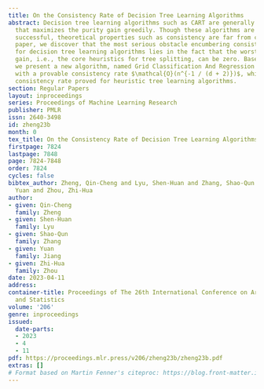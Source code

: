 ```yaml
---
title: On the Consistency Rate of Decision Tree Learning Algorithms
abstract: Decision tree learning algorithms such as CART are generally based on heuristics
  that maximizes the purity gain greedily. Though these algorithms are practically
  successful, theoretical properties such as consistency are far from clear. In this
  paper, we discover that the most serious obstacle encumbering consistency analysis
  for decision tree learning algorithms lies in the fact that the worst-case purity
  gain, i.e., the core heuristics for tree splitting, can be zero. Based on this recognition,
  we present a new algorithm, named Grid Classification And Regression Tree (GridCART),
  with a provable consistency rate $\mathcal{O}(n^{-1 / (d + 2)})$, which is the first
  consistency rate proved for heuristic tree learning algorithms.
section: Regular Papers
layout: inproceedings
series: Proceedings of Machine Learning Research
publisher: PMLR
issn: 2640-3498
id: zheng23b
month: 0
tex_title: On the Consistency Rate of Decision Tree Learning Algorithms
firstpage: 7824
lastpage: 7848
page: 7824-7848
order: 7824
cycles: false
bibtex_author: Zheng, Qin-Cheng and Lyu, Shen-Huan and Zhang, Shao-Qun and Jiang,
  Yuan and Zhou, Zhi-Hua
author:
- given: Qin-Cheng
  family: Zheng
- given: Shen-Huan
  family: Lyu
- given: Shao-Qun
  family: Zhang
- given: Yuan
  family: Jiang
- given: Zhi-Hua
  family: Zhou
date: 2023-04-11
address:
container-title: Proceedings of The 26th International Conference on Artificial Intelligence
  and Statistics
volume: '206'
genre: inproceedings
issued:
  date-parts:
  - 2023
  - 4
  - 11
pdf: https://proceedings.mlr.press/v206/zheng23b/zheng23b.pdf
extras: []
# Format based on Martin Fenner's citeproc: https://blog.front-matter.io/posts/citeproc-yaml-for-bibliographies/
---
```

